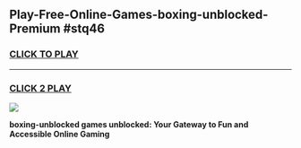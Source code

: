 
## Play-Free-Online-Games-boxing-unblocked-Premium #stq46
<h3>
<a href="https://premium.freeplayer.one?title=boxing-unblocked&ref=8M">CLICK TO PLAY</a></h3>
<hr>

<h3>
<a href="https://premium.freeplayer.one?title=boxing-unblocked&ref=8M">CLICK 2 PLAY</a>
  
</h3>

<a href="https://premium.freeplayer.one?title=boxing-unblocked&ref=8M"><img src="https://clearcache.store/games.png"></a>


**boxing-unblocked games unblocked: Your Gateway to Fun and Accessible Online Gaming**
